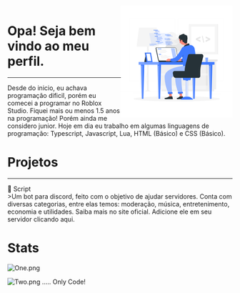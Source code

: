 <img src="https://github.com/joaorceschini/joaorceschini/raw/master/coding.svg" style="float: right;" width=250px align="right">

# Opa! Seja bem vindo ao meu perfil.
<hr>
Desde do inicio, eu achava programação dificil, porém eu comecei a programar no Roblox Studio.
Fiquei mais ou menos 1.5 anos na programação! Porém ainda me considero junior.
Hoje em dia eu trabalho em algumas linguagens de programação: Typescript, Javascript, Lua, HTML (Básico) e CSS (Básico).

# Projetos
<hr>
👾 Script<br>
>Um bot para discord, feito com o objetivo de ajudar servidores. Conta com diversas categorias, entre elas temos: moderação, música, entretenimento, economia e utilidades. Saiba mais no site oficial. Adicione ele em seu servidor clicando aqui.

# Stats
![One.png](https://github-readme-stats.vercel.app/api?username=LeoNidioJose&theme=onedark)

![Two.png](https://github-readme-stats.vercel.app/api/top-langs/?username=LeoNidioJose&hide=html&layout=compact&theme=onedark)
..... Only Code!
